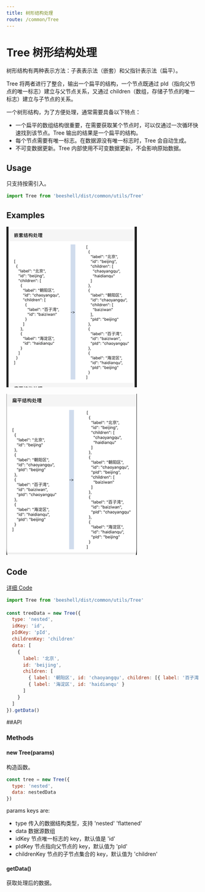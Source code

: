 ```yaml
---
title: 树形结构处理
route: /common/Tree
---
```



# Tree 树形结构处理

树形结构有两种表示方法：子表表示法（嵌套）和父指针表示法（扁平）。

Tree 将两者进行了整合，输出一个扁平的结构，一个节点既通过 pId（指向父节点的唯一标志）建立与父节点关系，又通过 children（数组，存储子节点的唯一标志）建立与子节点的关系。

一个树形结构，为了方便处理，通常需要具备以下特点：

- 一个扁平的数组结构很重要，在需要获取某个节点时，可以仅通过一次循环快速找到该节点。Tree 输出的结果是一个扁平的结构。
- 每个节点需要有唯一标志。在数据源没有唯一标志时，Tree 会自动生成。
- 不可变数据更新。Tree 内部使用不可变数据更新，不会影响原始数据。

## Usage

只支持按需引入。

```js
import Tree from 'beeshell/dist/common/utils/Tree'
```

## Examples

![image](../images/common/Tree/1.png)

![image](../images/common/Tree/2.png)

## Code
[详细 Code](https://github.com/Meituan-Dianping/beeshell/tree/master/examples/common/TreeScreen/index.tsx)

```js
import Tree from 'beeshell/dist/common/utils/Tree'

const treeData = new Tree({
  type: 'nested',
  idKey: 'id',
  pIdKey: 'pId',
  childrenKey: 'children'
  data: [
    {
      label: '北京',
      id: 'beijing',
      children: [
        { label: '朝阳区', id: 'chaoyangqu', children: [{ label: '百子湾', id: 'baiziwan' }] },
        { label: '海淀区', id: 'haidianqu' }
      ]
    }
  ]
}).getData()
```

##API

### Methods
#### new Tree(params)

构造函数。

```js
const tree = new Tree({
  type: 'nested',
  data: nestedData
})
```

params keys are:

- type 传入的数据结构类型，支持 'nested' 'flattened'
- data 数据源数组
- idKey 节点唯一标志的 key，默认值是 'id'
- pIdKey 节点指向父节点的 key，默认值为 'pId'
- childrenKey 节点的子节点集合的 key，默认值为 'children'

#### getData()

获取处理后的数据。